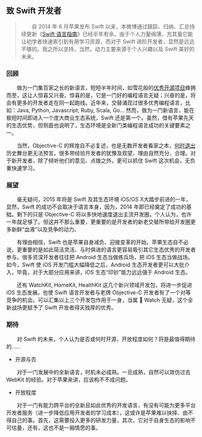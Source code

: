 ## 致 Swift 开发者
>　　自 2014 年 6 月苹果发布 Swift 以来，本微博通过跟踪、归纳、汇总持续更新《[Swift  语言指南](https://github.com/ipader/SwiftGuide)》已经半年有余。由于个人力量绵薄，充其量它能让初学者快速索引到有用学习资源，而对于 Swift 进阶开发者，显然是远远不够的。我之所以坚持，当然，动力主要来源于个人兴趣以及 Swift 美好的未来。

### 回顾
　　做为一门集百家之长的新语言，短短半年时间，如雪花般的[优秀开源项目](https://github.com/ipader/SwiftGuide/blob/master/Featured.md)蜂拥而至，这让人惊喜又兴奋。惊喜的是，它是一门好的编程语言无疑；兴奋的是，将会有更多的开发者走在同一起跑线。近年来，交替涌现过很多优秀编程语言，比如：Java, Python, Javascript, Ruby, Scala, Go... 然而，做为一门新语言，能在极短时间即进入一个庞大商业生态系统，Swift 还是第一个。虽然，借有苹果先天的生态优势，但侧面也说明了，生态环境是全新门类编程语言成功的关键要素之一。
	
　　当然，Objective-C 的辉煌自不必复述，也是无数开发者看家之本，[何时退出](http://www.cocoachina.com/swift/20150107/10858.html)历史舞台更无法预言。很多带经验开发者的犹豫及观望，理由自然充分、合理。对于新开发者，除了倾听他们的意见、点拨之外，更可以抓住 Swift 这次机会，无负重快速学习。

### 展望

　　毫无疑问，2015 年将是 Swift 及其生态环境 iOS/OS X大踏步前进的一年，显然，Swift 的成功不会取决于语言本身，因为，2014 年即已经奠定了成功的基础。剩下的只是 Objective-C 将以多快地速度退出主流开发圈。个人认为，也许一年就足够了。但这并不那么重要，更重要的是开发者的新老交替所带给开发圈更多新鲜“血液”以及竞争的动力。
	
　　有理由相信，Swift 也是苹果自身减负、迎接变革的开始。苹果生态自不必说，更重要的是如此简洁灵活、与时俱进的语言更容易吸引其它生态优秀的开发者参与。很多资深开发者往往把 Android 生态当做练兵场，把 iOS 生态当做战场。如今，Swift 使 iOS 开发门槛大幅降低之后，Android 生态开发者更可以大批介入，毕竟，对于大部分应用来讲，iOS 生态“印钞”能力远远强于 Android 生态。

　　还有 WatchKit, HomeKit, HealthKit 这几个新兴领域开发包，将进一步促进 iOS 生态发展。也使 Swift 语言开发者与老牌 Objective-C 开发者有了一个对等竞争的机会。可以汇集以上三个开发包作用于一身，当属  Watch 无疑，这个全新战场更赋予了 Swift 开发者得天独厚的优秀。
	
	
### 期待
	
　　对 Swift 的未来，个人认为是否或何时开源，开放程度如何？将是最值得期待的……

* 开源与否

　　对于一门发展中的全新语言，时机未必成熟。一旦成熟，自然可以效仿过去 WebKit 的经验。对于苹果来讲，应该构不不成问题。

* 开放程度
 
　　对于一门有能力跨平台的全新且如此优秀的开发语言，有没有可能为更多平台开发者服务（进一步降低应用开发者的学习成本），这或许是苹果难以抉择、由不得自己的事。首先，这需要投入更多的研发力量，其次，它对于自身生态的影响不可估量，还有，这也不是一厢情愿的事。
	
	